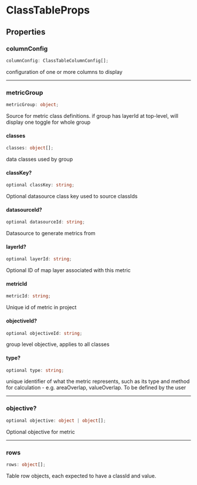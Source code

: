 # ClassTableProps

## Properties

### columnConfig

```ts
columnConfig: ClassTableColumnConfig[];
```

configuration of one or more columns to display

***

### metricGroup

```ts
metricGroup: object;
```

Source for metric class definitions. if group has layerId at top-level, will display one toggle for whole group

#### classes

```ts
classes: object[];
```

data classes used by group

#### classKey?

```ts
optional classKey: string;
```

Optional datasource class key used to source classIds

#### datasourceId?

```ts
optional datasourceId: string;
```

Datasource to generate metrics from

#### layerId?

```ts
optional layerId: string;
```

Optional ID of map layer associated with this metric

#### metricId

```ts
metricId: string;
```

Unique id of metric in project

#### objectiveId?

```ts
optional objectiveId: string;
```

group level objective, applies to all classes

#### type?

```ts
optional type: string;
```

unique identifier of what the metric represents, such as its type and method for calculation - e.g. areaOverlap, valueOverlap. To be defined by the user

***

### objective?

```ts
optional objective: object | object[];
```

Optional objective for metric

***

### rows

```ts
rows: object[];
```

Table row objects, each expected to have a classId and value.
